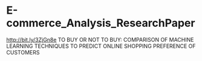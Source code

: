 # E-commerce_Analysis_ResearchPaper
http://bit.ly/3ZjGn8e
TO BUY OR NOT TO BUY: COMPARISON OF MACHINE LEARNING TECHNIQUES TO PREDICT ONLINE SHOPPING PREFERENCE OF CUSTOMERS
